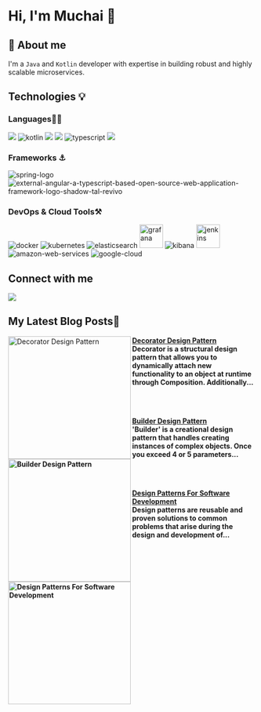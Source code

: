 # Hi, I'm Muchai 👋

<!--
**NdiranguMuchai/NdiranguMuchai** is a ✨ _special_ ✨ repository because its `README.md` (this file) appears on your GitHub profile.

Here are some ideas to get you started:

- 🔭 I’m currently working on ...
- 🌱 I’m currently learning ...
- 👯 I’m looking to collaborate on ...
- 🤔 I’m looking for help with ...
- 💬 Ask me about ...
- 📫 How to reach me: ...
- 😄 Pronouns: ...
- ⚡ Fun fact: ...
-->

## :rocket: About me

I'm a `Java` and `Kotlin` developer with expertise in building robust and highly scalable microservices. 

 
 ## Technologies :bulb:
 
 ### Languages✍🏼

<img src="https://img.icons8.com/color/35/000000/java-coffee-cup-logo--v2.png"/> <img src="https://img.icons8.com/color/48/kotlin.png" alt="kotlin"/> <img src="https://img.icons8.com/color/35/000000/html-5--v1.png"/>  <img src="https://img.icons8.com/color/35/000000/javascript--v1.png"/> <img src="https://img.icons8.com/color/48/typescript.png" alt="typescript"/> <img src="https://img.icons8.com/color/35/000000/css3.png"/> 


### Frameworks :anchor:

<img src="https://img.icons8.com/officel/16/spring-logo.png" alt="spring-logo"/> <img src="https://img.icons8.com/external-tal-revivo-shadow-tal-revivo/24/external-angular-a-typescript-based-open-source-web-application-framework-logo-shadow-tal-revivo.png" alt="external-angular-a-typescript-based-open-source-web-application-framework-logo-shadow-tal-revivo"/> 


### DevOps & Cloud Tools⚒️

<img src="https://img.icons8.com/color/48/docker.png" alt="docker"/> <img src="https://img.icons8.com/color/48/kubernetes.png" alt="kubernetes"/> <img src="https://img.icons8.com/color/48/elasticsearch.png" alt="elasticsearch"/> <img width="48" height="48" src="https://img.icons8.com/fluency/48/grafana.png" alt="grafana"/> <img src="https://img.icons8.com/color/48/kibana.png" alt="kibana"/> <img width="48" height="48" src="https://img.icons8.com/color/48/jenkins.png" alt="jenkins"/> <img src="https://img.icons8.com/color/48/amazon-web-services.png" alt="amazon-web-services"/> <img src="https://img.icons8.com/fluency/48/google-cloud.png" alt="google-cloud"/>
 
 
## Connect with me
  
<p align="left">  

<a href="https://www.linkedin.com/in/david-muchai-65b93317a/" target="blank"><img src="https://img.icons8.com/color/35/000000/linkedin.png"/></a>

</p>


## My Latest Blog Posts📖

<!-- HASHNODE_BLOG:START -->

<p align="left">
<a href="https://www.linkedin.com/pulse/decorator-design-pattern-david-muchai-nyiaf/" title="Decorator Design Pattern"><img src="https://github.com/NdiranguMuchai/NdiranguMuchai/assets/47880944/fd6ba926-7c99-479a-8de5-fddb6c75e60e" alt="Decorator Design Pattern" width="250px" align="left" /></a>
<a href="https://www.linkedin.com/pulse/decorator-design-pattern-david-muchai-nyiaf/" title="Decorator Design Pattern"><strong>Decorator Design Pattern</a>
<br/> Decorator is a structural design pattern that allows you to dynamically attach new functionality to an object at runtime through Composition. Additionally... 
</p>
 <br/> 
 <br/>
 

<p align="left">
<a href="https://www.linkedin.com/pulse/builder-design-pattern-david-muchai-rotjf%3FtrackingId=R%252B16oxK6TgWrf2zhxBN2nA%253D%253D/?trackingId=R%2B16oxK6TgWrf2zhxBN2nA%3D%3D" title="Builder Design Pattern"><img src="https://github.com/NdiranguMuchai/NdiranguMuchai/assets/47880944/4facc13c-fc87-4b97-86db-5d523f068823" alt="Builder Design Pattern" width="250px" align="left" /></a>
<a href="https://www.linkedin.com/pulse/builder-design-pattern-david-muchai-rotjf%3FtrackingId=R%252B16oxK6TgWrf2zhxBN2nA%253D%253D/?trackingId=R%2B16oxK6TgWrf2zhxBN2nA%3D%3D" title="Builder Design Pattern"><strong>Builder Design Pattern</strong></a>
<br/> 'Builder' is a creational design pattern that handles creating instances of complex objects. Once you exceed 4 or 5 parameters... 
</p>
 <br/>
  <br/>

<p align="left">
<a href="https://www.linkedin.com/pulse/design-patterns-software-development-david-muchai-4cydf%3FtrackingId=2htDZqZQQ1uHXESRvSSEOA%253D%253D/?trackingId=2htDZqZQQ1uHXESRvSSEOA%3D%3D" title="Design Patterns For Software Development"><img src="https://github.com/NdiranguMuchai/NdiranguMuchai/assets/47880944/c8eeac96-afd7-4762-bcea-86386a4894f1" alt="Design Patterns For Software Development" width="250px" align="left" /></a>
<a href="https://www.linkedin.com/pulse/design-patterns-software-development-david-muchai-4cydf%3FtrackingId=2htDZqZQQ1uHXESRvSSEOA%253D%253D/?trackingId=2htDZqZQQ1uHXESRvSSEOA%3D%3D" title="Design Patterns For Software Development"><strong>Design Patterns For Software Development</strong></a>
<br/> Design patterns are reusable and proven solutions to common problems that arise during the design and development of...
 </p>
  <br/>
   <br/>
 
<!-- HASHNODE_BLOG:END -->
